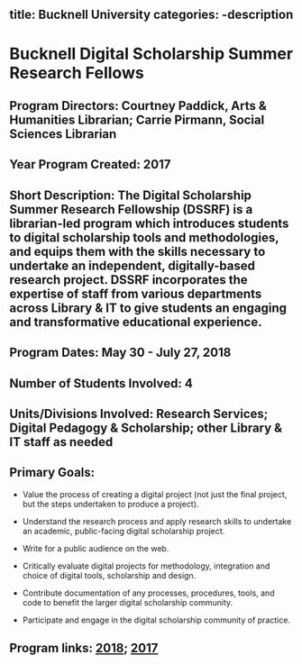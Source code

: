 title: Bucknell University
categories: 
  -description
---

# Bucknell Digital Scholarship Summer Research Fellows

## Program Directors: Courtney Paddick, Arts & Humanities Librarian; Carrie Pirmann, Social Sciences Librarian

## Year Program Created: 2017

## Short Description: The Digital Scholarship Summer Research Fellowship (DSSRF) is a librarian-led program which introduces students to digital scholarship tools and methodologies, and equips them with the skills necessary to undertake an independent, digitally-based research project. DSSRF incorporates the expertise of staff from various departments across Library & IT to give students an engaging and transformative educational experience.

## Program Dates: May 30 - July 27, 2018

## Number of Students Involved: 4

## Units/Divisions Involved: Research Services; Digital Pedagogy & Scholarship; other Library & IT staff as needed

## Primary Goals: 
  - Value the process of creating a digital project (not just the final project, but the steps undertaken to produce a project).

  - Understand the research process and apply research skills to undertake an academic, public-facing digital scholarship project.

  - Write for a public audience on the web.
  
  - Critically evaluate digital projects for methodology, integration and choice of digital tools, scholarship and design.
  
  - Contribute documentation of any processes, procedures, tools, and code to benefit the larger digital scholarship community.
  
  - Participate and engage in the digital scholarship community of practice.
  
## Program links: [2018](http://dssrf2018.blogs.bucknell.edu/); [2017](http://dssrf.blogs.bucknell.edu/)
